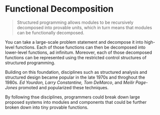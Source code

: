 # Functional Decomposition

> Structured programming allows modules to be recursively decomposed into provable units, which in turn means that modules can be functionally decomposed.

You can take a large-scale problem statement and decompose it into high-level functions. Each of those functions can then be decomposed into lower-level functions, ad infinitum. Moreover, each of those decomposed functions can be represented using the restricted control structures of structured programming.

Building on this foundation, disciplines such as structured analysis and structured design became popular in the late 1970s and throghout the 1980s. _Ed Yourdon, Larry Constantine, Tom DeMarco_, and _Meilir Page-Jones_ promoted and popularized these techniques.

By following thse disciplines, programmers could break down large proposed systems into modules and components that could be further broken down into tiny provable functions.
